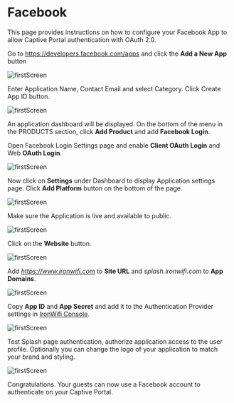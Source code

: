 # Facebook

This page provides instructions on how to configure your Facebook App to allow Captive Portal authentication with OAuth 2.0.

Go to https://developers.facebook.com/apps and click the **Add a New App** button

![firstScreen](https://raw.githubusercontent.com/IronWifi/docs/master/user_Guide/captive_portals/facebook/fb1.png)

Enter Application Name, Contact Email and select Category. Click Create App ID button.

![firstScreen](https://raw.githubusercontent.com/IronWifi/docs/master/user_Guide/captive_portals/facebook/fb2.png)

An application dashboard will be displayed. On the bottom of the menu in the PRODUCTS section, click **Add Product** and add **Facebook Login**.

Open Facebook Login Settings page and enable **Client OAuth Login** and Web **OAuth Login**.

![firstScreen](https://raw.githubusercontent.com/IronWifi/docs/master/user_Guide/captive_portals/facebook/fb3.png)

Now click on **Settings** under Dashboard to display Application settings page. Click **Add Platform** button on the bottom of the page.

![firstScreen](https://raw.githubusercontent.com/IronWifi/docs/master/user_Guide/captive_portals/facebook/fb4.png)

Make sure the Application is live and available to public.

![firstScreen](https://raw.githubusercontent.com/IronWifi/docs/master/user_Guide/captive_portals/facebook/fb5.png)

Click on the **Website** button.

![firstScreen](https://raw.githubusercontent.com/IronWifi/docs/master/user_Guide/captive_portals/facebook/fb6.png)

Add _https://www.ironwifi.com_ to **Site URL** and _splash.ironwifi.com_ to **App Domains**.

![firstScreen](https://raw.githubusercontent.com/IronWifi/docs/master/user_Guide/captive_portals/facebook/fb7.png)

Copy **App ID** and **App Secret** and add it to the Authentication Provider settings in [IronWifi Console](https://console.ironwifi.com).

![firstScreen](https://raw.githubusercontent.com/IronWifi/docs/master/user_Guide/captive_portals/facebook/fb8.png)

Test Splash page authentication, authorize application access to the user profile. Optionally you can change the logo of your application to match your brand and styling.

![firstScreen](https://raw.githubusercontent.com/IronWifi/docs/master/user_Guide/captive_portals/facebook/fb9.png)

Congratulations. Your guests can now use a Facebook account to authenticate on your Captive Portal.
